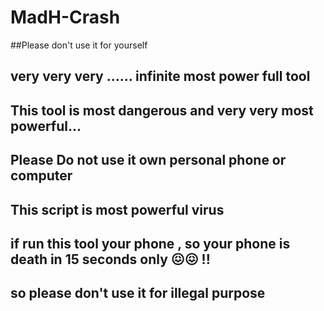 # MadH-Crash

##Please don't use it for yourself 
##            very very very ...... infinite most power full tool ##
## This tool is most dangerous and very very most powerful...
## Please Do not use it own personal phone or computer
## This script is most powerful virus
## if run this tool your phone , so your phone is death in 15 seconds only 😖😖 !!

## so please don't use it for illegal purpose
